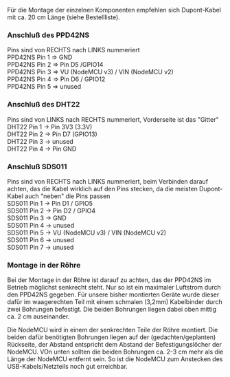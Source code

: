   
Für die Montage der einzelnen Komponenten empfehlen sich Dupont-Kabel mit ca. 20 cm Länge (siehe Bestellliste).
  
### Anschluß des PPD42NS  
Pins sind von RECHTS nach LINKS nummeriert  
PPD42NS Pin 1 => GND  
PPD42NS Pin 2 => Pin D5 /GPIO14  
PPD42NS Pin 3 => VU (NodeMCU v3) / VIN (NodeMCU v2)  
PPD42NS Pin 4 => Pin D6 / GPIO12  
PPD42NS Pin 5 => unused  

### Anschluß des DHT22  
Pins sind von LINKS nach RECHTS nummeriert, Vorderseite ist das "Gitter"  
DHT22 Pin 1 -> Pin 3V3 (3.3V)  
DHT22 Pin 2 -> Pin D7 (GPIO13)  
DHT22 Pin 3 -> unused  
DHT22 Pin 4 -> Pin GND  

### Anschluß SDS011  
Pins sind von RECHTS nach LINKS nummeriert, beim Verbinden darauf achten, das die Kabel wirklich auf den Pins stecken, da die meisten Dupont-Kabel auch "neben" die Pins passen  
SDS011 Pin 1 -> Pin D1 / GPIO5  
SDS011 Pin 2 -> Pin D2 / GPIO4  
SDS011 Pin 3 -> GND  
SDS011 Pin 4 -> unused  
SDS011 Pin 5 -> VU (NodeMCU v3) / VIN (NodeMCU v2)  
SDS011 Pin 6 -> unused  
SDS011 Pin 7 -> unused  
  
### Montage in der Röhre  
Bei der Montage in der Röhre ist darauf zu achten, das der PPD42NS im Betrieb möglichst senkrecht steht. Nur so ist ein maximaler Luftstrom durch den PPD42NS gegeben. Für unsere bisher montierten Geräte wurde dieser dafür im waagerechten Teil mit einem schmalen (3,2mm) Kabelbinder durch zwei Bohrungen befestigt. Die beiden Bohrungen liegen dabei oben mittig ca. 2 cm auseinander.  

Die NodeMCU wird in einem der senkrechten Teile der Röhre montiert. Die beiden dafür benötigten Bohrungen liegen auf der (gedachten/geplanten) Rückseite, der Abstand entspricht dem Abstand der Befestigungslöcher der NodeMCU. VOn unten sollten die beiden Bohrungen ca. 2-3 cm mehr als die Länge der NodeMCU entfernt sein. So ist die NodeMCU zum Anstecken des USB-Kabels/Netzteils noch gut erreichbar.  